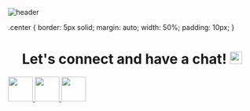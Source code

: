 ![header](https://capsule-render.vercel.app/api?type=waving&color=gradient&height=300&section=header&text=Hi%20there!&fontSize=90)

.center {
  border: 5px solid;
  margin: auto;
  width: 50%;
  padding: 10px;
}

<h1 align="center">
  Let's connect and have a chat!
  <img src="https://cdn3.iconfinder.com/data/icons/linecons-free-vector-icons-pack/32/bubble-512.png" height="25" width="25">
</h1>

<a href="https://www.instagram.com/nikitakolychev/">
  <img src="https://user-images.githubusercontent.com/46517096/166974368-9798f39f-1f46-499c-b14e-81f0a3f83a06.png" height="50" class="center"/>
</a>
<a href="https://twitter.com/NikitaKolychev">
  <img src="https://cdn2.iconfinder.com/data/icons/social-media-2285/512/1_Twitter3_colored_svg-512.png" height="50" class="center"/>
</a>
<a href="https://www.facebook.com/nikita.kolychev.5/">
  <img src="https://cdn1.iconfinder.com/data/icons/social-media-2285/512/Colored_Facebook3_svg-512.png" height="50" class="center"/>
</a>


<!-- ### Hi there 👋

# Let's connect and have a chat!![chat icon](https://cdn3.iconfinder.com/data/icons/linecons-free-vector-icons-pack/32/bubble-512.png)

### :fire: My Stats :
[![GitHub Streak](http://github-readme-streak-stats.herokuapp.com?user=TheSpaceMan915&theme=dark&background=000000)](https://git.io/streak-stats)<br>
[![Top Langs](https://github-readme-stats.vercel.app/api/top-langs/?username=TheSpaceMan915&layout=compact&theme=vision-friendly-dark)](https://github.com/anuraghazra/github-readme-stats)
-->

<!--
**TheSpaceMan915/TheSpaceMan915** is a ✨ _special_ ✨ repository because its `README.md` (this file) appears on your GitHub profile.

Here are some ideas to get you started:

- 🔭 I’m currently working on ...
- 🌱 I’m currently learning ...
- 👯 I’m looking to collaborate on ...
- 🤔 I’m looking for help with ...
- 💬 Ask me about ...
- 📫 How to reach me: ...
- 😄 Pronouns: ...
- ⚡ Fun fact: ...
-->
